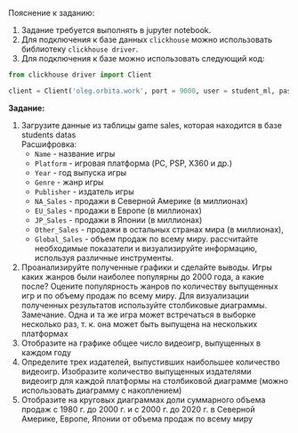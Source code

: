 Пояснение к заданию:
1. Задание требуется выполнять в jupyter notebook.
2. Для подключения к базе данных `clickhouse` можно использовать библиотеку `clickhouse driver`.
3. Для подключения к базе можно использовать следующий код: 
```python
from clickhouse driver import Client

client = Client('oleg.orbita.work', port = 9000, user = student_ml, password = CGRV8zemLGgsfdz7Uc6ZJeisGTcPQa, settings = {'use_numpy': True})
```
**Задание:**
1. Загрузите данные из таблицы game sales, которая находится в базе students datas  
	Расшифровка:
	- `Name` - название игры
	- `Platform` - игровая платформа (PC, PSP, X360 и др.)
	- `Year` - год выпуска игры
	- `Genre` - жанр игры
	- `Publisher` - издатель игры
	- `NA_Sales` - продажи в Северной Америке (в миллионах)
	- `EU_Sales` - продажи в Европе (в миллионах)
	- `JP_Sales` - продажи в Японии (в миллионах)
	- `Other_Sales` - продажи в остальных странах мира (в миллионах),
	- `Global_Sales` - объем продаж по всему миру. рассчитайте необходимые показатели и визуализируйте информацию, используя различные инструменты.
2. Проанализируйте полученные графики и сделайте выводы. Игры каких жанров были наиболее популярны до 2000 года, а какие после? Оцените популярность жанров по количеству выпущенных игр и по объему продаж по всему миру. Для визуализации полученных результатов используйте столбиковые диаграммы. Замечание. Одна и та же игра может встречаться в выборке несколько раз, т. к. она может быть выпущена на нескольких платформах
3. Отобразите на графике общее число видеоигр, выпущенных в каждом году
4. Определите трех издателей, выпустивших наибольшее количество видеоигр. Изобразите количество выпущенных издателями видеоигр для каждой платформы на столбиковой диаграмме (можно использовать диаграмму с накоплением)
5. Отобразите на круговых диаграммах доли суммарного объема продаж с 1980 г. до 2000 г. и с 2000 г. до 2020 г. в Северной Америке, Европе, Японии от объема продаж по всему миру